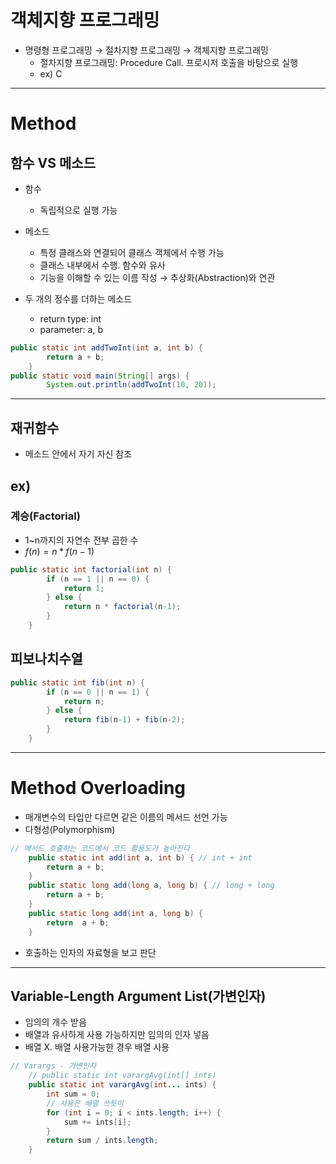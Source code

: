 # 객체지향 프로그래밍

- 명령형 프로그래밍 → 절차지향 프로그래밍 → 객체지향 프로그래밍
    - 절차지향 프로그래밍: Procedure Call. 프로시저 호출을 바탕으로 실행
    - ex) C

---

# Method

## 함수 VS 메소드

- 함수
    - 독립적으로 실행 가능
- 메소드
    - 특정 클래스와 연결되어 클래스 객체에서 수행 가능
    - 클래스 내부에서 수행. 함수와 유사
    - 기능을 이해할 수 있는 이름 작성 → 추상화(Abstraction)와 연관

- 두 개의 정수를 더하는 메소드
    - return type: int
    - parameter: a, b

```java
public static int addTwoInt(int a, int b) {
        return a + b;
    }
public static void main(String[] args) {
        System.out.println(addTwoInt(10, 20)); 
```

---

## 재귀함수

- 메소드 안에서 자기 자신 참조

## ex)

### 계승(Factorial)

- 1~n까지의 자연수 전부 곱한 수
- $f(n) = n * f(n-1)$

```java
public static int factorial(int n) {
        if (n == 1 || n == 0) {
            return 1;
        } else {
            return n * factorial(n-1);
        }
    }
```

## 피보나치수열

```java
public static int fib(int n) {
        if (n == 0 || n == 1) {
            return n;
        } else {
            return fib(n-1) + fib(n-2);
        }
    }
```

---

# Method Overloading

- 매개변수의 타입만 다르면 같은 이름의 메서드 선언 가능
- 다형성(Polymorphism)

```java
// 메서드 호출하는 코드에서 코드 활용도가 높아진다
    public static int add(int a, int b) { // int + int
        return a + b;
    }
    public static long add(long a, long b) { // long + long
        return a + b;
    }
    public static long add(int a, long b) {
        return  a + b;
    }
```

- 호출하는 인자의 자료형을 보고 판단

---

## Variable-Length Argument List(가변인자)

- 임의의 개수 받음
- 배열과 유사하게 사용 가능하지만 임의의 인자 넣음
- 배열 X. 배열 사용가능한 경우 배열 사용

```java
// Varargs - 가변인자
    // public static int varargAvg(int[] ints)
    public static int varargAvg(int... ints) {
        int sum = 0;
        // 사용은 배열 쓰듯이
        for (int i = 0; i < ints.length; i++) {
            sum += ints[i];
        }
        return sum / ints.length;
    }
```